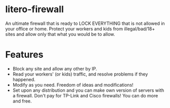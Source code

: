 # litero-firewall
An ultimate firewall that is ready to LOCK EVERYTHING that is not allowed in your office or home. Protect your workers and kids from illegal/bad/18+ sites and allow only that what you would be to allow.
# Features
- Block any site and allow any other by IP.
- Read your workers' (or kids) traffic, and resolve problems if they happened.
- Modify as you need. Freedom of ideas and modifications!
- Set upon any distribution and you can make own version of servers with a firewall. Don't pay for TP-Link and Cisco firewalls! You can do more and free.
